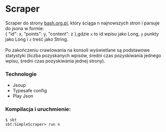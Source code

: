 # Scraper
Scraper do strony [bash.org.pl](http://bash.org.pl), który ściąga n najnowszych stron i parsuje do jsona w formie:</br>
{
   "id": x,
   "points": y,
   "content": z
},gdzie `x` to id wpisu jako Long, `y` punkty jako Long i `z` treść jako String.
</br></br>
Po zakończeniu crawlowania na konsoli wyświetlane są podstawowe statystyki (liczba pozyskanych wpisów, średni czas pozyskiwania jednego wpisu, średni czas pozyskiwania jednej strony).

### Technologie
- Jsoup
- Typesafe config
- Play Json

### Kompilacja i uruchmienie:
`$ sbt` </br>
`sbt:SimpleScraper> run n`
